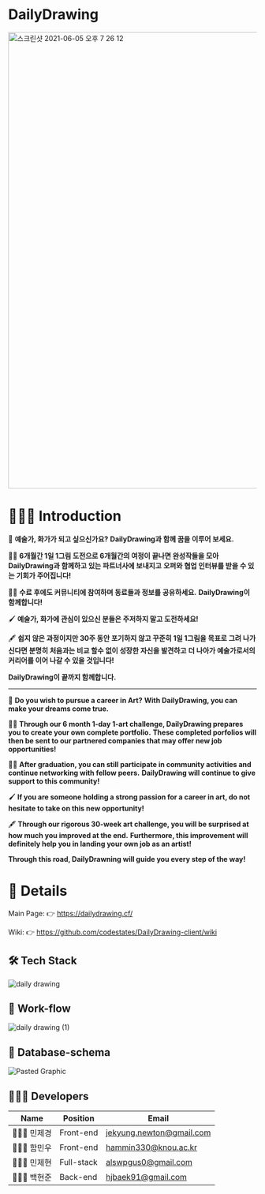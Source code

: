 # DailyDrawing
<img width="925" alt="스크린샷 2021-06-05 오후 7 26 12" src="https://user-images.githubusercontent.com/71182382/120888588-05a17b00-c634-11eb-83c2-843b186ba149.png">

# 💁🏻‍♂️ Introduction
🎨 **예술가, 화가가 되고 싶으신가요?**
**DailyDrawing과 함께 꿈을 이루어 보세요.**

✍🏻 **6개월간 1일 1그림 도전으로 6개월간의 여정이 끝나면 완성작들을 모아 DailyDrawing과 함께하고 있는 파트너사에 보내지고**
      **오퍼와 협업 인터뷰를 받을 수 있는 기회가 주어집니다!**

👍🏻 **수료 후에도 커뮤니티에 참여하며 동료들과 정보를 공유하세요.** 
**DailyDrawing이 함께합니다!**

🖌 **예술가, 화가에 관심이 있으신 분들은 주저하지 말고 도전하세요!**

🖋 **쉽지 않은 과정이지만 30주 동안 포기하지 않고 꾸준히 1일 1그림을 목표로 그려 나가신다면 분명히 처음과는 비교 할수 없이 성장한 자신을 발견하고**
**더 나아가 예술가로서의 커리어를 이어 나갈 수 있을 것입니다!**

**DailyDrawing이 끝까지 함께합니다.**

--------------------------------------------------------------------------------------------------------------------

🎨 **Do you wish to pursue a career in Art?**
**With DailyDrawing, you can make your dreams come true.**

✍🏻 **Through our 6 month 1-day 1-art challenge, DailyDrawing prepares you to create your own complete portfolio.**
      **These completed porfolios will then be sent to our partnered companies that may offer new job opportunities!**

👍🏻 **After graduation, you can still participate in community activities and continue networking with fellow peers.** 
**DailyDrawing will continue to give support to this community!**

🖌 **If you are someone holding a strong passion for a career in art, do not hesitate to take on this new opportunity!**

🖋 **Through our rigorous 30-week art challenge, you will be surprised at how much you improved at the end.**
**Furthermore, this improvement will definitely help you in landing your own job as an artist!**

**Through this road, DailyDrawning will guide you every step of the way!**

# 🎨 Details


Main Page: 👉 https://dailydrawing.cf/

Wiki: 👉 https://github.com/codestates/DailyDrawing-client/wiki

## 🛠 Tech Stack
![daily drawing](https://user-images.githubusercontent.com/71122594/120672623-70847200-c4cd-11eb-8a71-640c8c374c29.jpg)

## 🔨 Work-flow
![daily drawing (1)](https://user-images.githubusercontent.com/71122594/120681363-3ff50600-c4d6-11eb-8129-757b9d311bff.jpg)

## 🔧 Database-schema

![Pasted Graphic](https://user-images.githubusercontent.com/71182382/118443066-6a993d80-b726-11eb-834b-e1227e067695.png)

## 🙆🏻‍♂️ Developers

| Name       | Position  | Email                                                       |
| ---------- | --------- | ----------------------------------------------------------- |
| 👨🏻‍💻 민제경 | Front-end | [jekyung.newton@gmail.com](mailto:jekyung.newton@gmail.com) |
| 👨🏻‍💻 함민우 | Front-end  |     [hammin330@knou.ac.kr](mailto:hammin330@knou.ac.kr)      |
| 👨🏻‍💻 민제현 | Full-stack | [alswpgus0@gmail.com](mailto:alswpgus0@gmail.com)          |
| 👨🏻‍💻 백현준 | Back-end  | [hjbaek91@gmail.com](mailto:hjbaek91@gmail.com)             |
